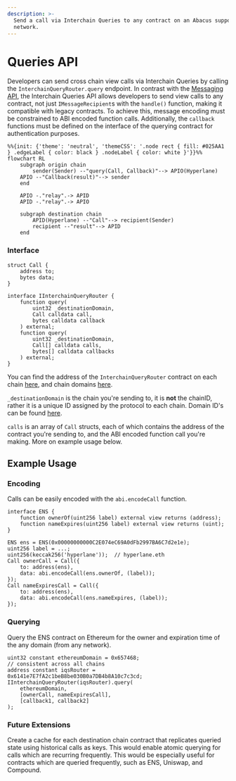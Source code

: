 ```yaml
---
description: >-
  Send a call via Interchain Queries to any contract on an Abacus supported
  network.
---
```


# Queries API

Developers can send cross chain view calls via Interchain Queries by calling the `InterchainQueryRouter.query` endpoint. In contrast with the [Messaging API](../messaging-api/send.md), the Interchain Queries API allows developers to send view calls to any contract, not just `IMessageRecipient`s with the `handle()` function, making it compatible with legacy contracts. To achieve this, message encoding must be constrained to ABI encoded function calls. Additionally, the `callback` functions must be defined on the interface of the querying contract for authentication purposes.

```mermaid
%%{init: {'theme': 'neutral', 'themeCSS': '.node rect { fill: #025AA1 } .edgeLabel { color: black } .nodeLabel { color: white }'}}%%
flowchart RL
	subgraph origin chain
		sender(Sender) --"query(Call, Callback)"--> APIO(Hyperlane)
    APIO --"Callback(result)"--> sender
	end

	APIO -."relay".-> APID
	APID -."relay".-> APIO

	subgraph destination chain
		APID(Hyperlane) --"Call"--> recipient(Sender)
		recipient --"result"--> APID
	end
```

### Interface

```solidity
struct Call {
    address to;
    bytes data;
}

interface IInterchainQueryRouter {
    function query(
        uint32 _destinationDomain,
        Call calldata call,
        bytes calldata callback
    ) external;
    function query(
        uint32 _destinationDomain,
        Call[] calldata calls,
        bytes[] calldata callbacks
    ) external;
}
```

You can find the address of the `InterchainQueryRouter` contract on each chain [here](../addresses.md#interchainqueryrouter), and chain domains [here](../domains.md).

`_destinationDomain` is the chain you're sending to, it is **not** the chainID, rather it is a unique ID assigned by the protocol to each chain. Domain ID's can be found [here](../domains.md).

`calls` is an array of `Call` structs, each of which contains the address of the contract you're sending to, and the ABI encoded function call you're making. More on example usage below.

## Example Usage

### Encoding

Calls can be easily encoded with the `abi.encodeCall` function.

```solidity
interface ENS {
    function ownerOf(uint256 label) external view returns (address);
    function nameExpires(uint256 label) external view returns (uint);
}

ENS ens = ENS(0x00000000000C2E074eC69A0dFb2997BA6C7d2e1e);
uint256 label = ...;
uint256(keccak256('hyperlane'));  // hyperlane.eth
Call ownerCall = Call({
    to: address(ens),
    data: abi.encodeCall(ens.ownerOf, (label));
});
Call nameExpiresCall = Call({
    to: address(ens),
    data: abi.encodeCall(ens.nameExpires, (label));
});
```

### Querying

Query the ENS contract on Ethereum for the owner and expiration time of the any domain (from any network).

```solidity
uint32 constant ethereumDomain = 0x657468;
// consistent across all chains
address constant iqsRouter = 0x6141e7E7fA2c1beB8be030B0a7DB4b8A10c7c3cd;
IInterchainQueryRouter(iqsRouter).query(
    ethereumDomain,
    [ownerCall, nameExpiresCall],
    [callback1, callback2]
);
```

### Future Extensions

Create a cache for each destination chain contract that replicates queried state using historical calls as keys. This would enable atomic querying for calls which are recurring frequently. This would be especially useful for contracts which are queried frequently, such as ENS, Uniswap, and Compound.
